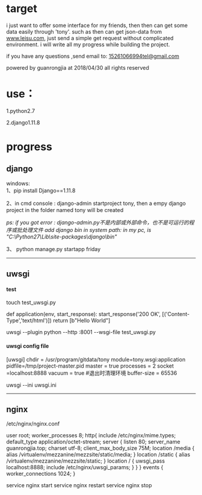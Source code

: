 # target
i just want to offer some interface for my friends,
then then can get some data easily through 'tony'.
such as then can get json-data from www.leisu.com,
just send a simple get request without complicated environment.
i will write all my progress while building the project.

if you have any questions ,send email to:
15261066994tel@gmail.com

powered by guanrongjia at 2018/04/30
all rights reserved


# use：
1.python2.7

2.django1.11.8


 
 
# progress
## django
windows:  
1、pip install Django==1.11.8

2、in cmd console : django-admin startproject tony, 
then a empy django project in the folder named tony will be created 

*ps:   if you got error : django-admin.py不是内部或外部命令，也不是可运行的程序或批处理文件
add django bin in system path: in my pc, is  "C:\Python27\Lib\site-packages\django\bin"*

3、 python manage.py startapp friday

-----------

##  uwsgi
#### test
touch test_uwsgi.py

def application(env, start_response):
    start_response('200 OK', [('Content-Type','text/html')])
    return [b"Hello World"]
    
uwsgi --plugin python --http :8001 --wsgi-file test_uwsgi.py

#### uwsgi config file
[uwsgi]
chdir = /usr/program/gitdata/tony
module=tony.wsgi:application
pidfile=/tmp/project-master.pid
master = true
processes = 2
socket =localhost:8888 
vacuum = true  #退出时清理环境
buffer-size = 65536  

uwsgi --ini uwsgi.ini

----------

## nginx
/etc/nginx/nginx.conf

user root;
worker_processes 8;
http{
	include /etc/nginx/mime.types;
	default_type application/octet-stream;
	server {
		listen 80;
		server_name guanrongjia.top; 
		charset utf-8;
		client_max_body_size 75M;
		location /media {
			alias /virtualenv/mezzanine/mezzsite/static/media;
		}
		location /static {
			alias /virtualenv/mezzanine/mezzsite/static;
		}
		location / {
			uwsgi_pass localhost:8888;
			include /etc/nginx/uwsgi_params;
		}
	}
}
events {
	worker_connections 1024;
}

service nginx start
service nginx restart
service nginx stop